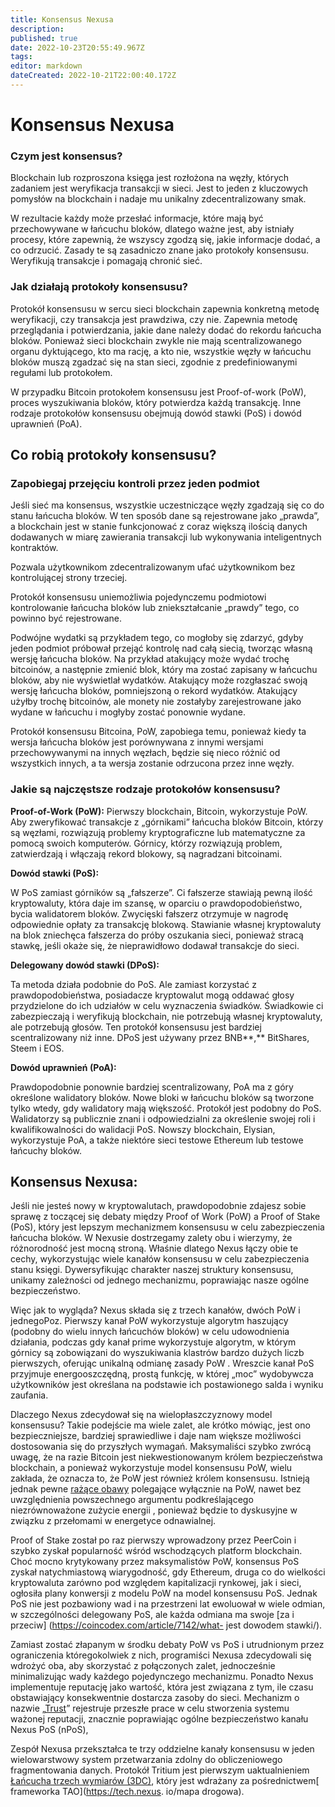 ```yaml
---
title: Konsensus Nexusa
description: 
published: true
date: 2022-10-23T20:55:49.967Z
tags: 
editor: markdown
dateCreated: 2022-10-21T22:00:40.172Z
---
```


# Konsensus Nexusa
### Czym jest konsensus?

Blockchain lub rozproszona księga jest rozłożona na węzły, których zadaniem jest weryfikacja transakcji w sieci. Jest to jeden z kluczowych pomysłów na blockchain i nadaje mu unikalny zdecentralizowany smak.

W rezultacie każdy może przesłać informacje, które mają być przechowywane w łańcuchu bloków, dlatego ważne jest, aby istniały procesy, które zapewnią, że wszyscy zgodzą się, jakie informacje dodać, a co odrzucić. Zasady te są zasadniczo znane jako protokoły konsensusu. Weryfikują transakcje i pomagają chronić sieć.&#x20;

### Jak działają protokoły konsensusu?

Protokół konsensusu w sercu sieci blockchain zapewnia konkretną metodę weryfikacji, czy transakcja jest prawdziwa, czy nie. Zapewnia metodę przeglądania i potwierdzania, jakie dane należy dodać do rekordu łańcucha bloków. Ponieważ sieci blockchain zwykle nie mają scentralizowanego organu dyktującego, kto ma rację, a kto nie, wszystkie węzły w łańcuchu bloków muszą zgadzać się na stan sieci, zgodnie z predefiniowanymi regułami lub protokołem.

W przypadku Bitcoin protokołem konsensusu jest Proof-of-work (PoW), proces wyszukiwania bloków, który potwierdza każdą transakcję. Inne rodzaje protokołów konsensusu obejmują dowód stawki (PoS) i dowód uprawnień (PoA).

## Co robią protokoły konsensusu?

### **Zapobiegaj przejęciu kontroli przez jeden podmiot**

Jeśli sieć ma konsensus, wszystkie uczestniczące węzły zgadzają się co do stanu łańcucha bloków. W ten sposób dane są rejestrowane jako „prawda”, a blockchain jest w stanie funkcjonować z coraz większą ilością danych dodawanych w miarę zawierania transakcji lub wykonywania inteligentnych kontraktów.

Pozwala użytkownikom zdecentralizowanym ufać użytkownikom bez kontrolującej strony trzeciej.&#x20;

Protokół konsensusu uniemożliwia pojedynczemu podmiotowi kontrolowanie łańcucha bloków lub zniekształcanie „prawdy” tego, co powinno być rejestrowane.

Podwójne wydatki są przykładem tego, co mogłoby się zdarzyć, gdyby jeden podmiot próbował przejąć kontrolę nad całą siecią, tworząc własną wersję łańcucha bloków. Na przykład atakujący może wydać trochę bitcoinów, a następnie zmienić blok, który ma zostać zapisany w łańcuchu bloków, aby nie wyświetlał wydatków. Atakujący może rozgłaszać swoją wersję łańcucha bloków, pomniejszoną o rekord wydatków. Atakujący użyłby trochę bitcoinów, ale monety nie zostałyby zarejestrowane jako wydane w łańcuchu i mogłyby zostać ponownie wydane.

Protokół konsensusu Bitcoina, PoW, zapobiega temu, ponieważ kiedy ta wersja łańcucha bloków jest porównywana z innymi wersjami przechowywanymi na innych węzłach, będzie się nieco różnić od wszystkich innych, a ta wersja zostanie odrzucona przez inne węzły. &#x20;

### **Jakie są najczęstsze rodzaje protokołów konsensusu?**

**Proof-of-Work (PoW):** Pierwszy blockchain, Bitcoin, wykorzystuje PoW. Aby zweryfikować transakcje z „górnikami” łańcucha bloków Bitcoin, którzy są węzłami, rozwiązują problemy kryptograficzne lub matematyczne za pomocą swoich komputerów. Górnicy, którzy rozwiązują problem, zatwierdzają i włączają rekord blokowy, są nagradzani bitcoinami.

**Dowód stawki (PoS):**&#x20;

W PoS zamiast górników są „fałszerze”. Ci fałszerze stawiają pewną ilość kryptowaluty, która daje im szansę, w oparciu o prawdopodobieństwo, bycia walidatorem bloków. Zwycięski fałszerz otrzymuje w nagrodę odpowiednie opłaty za transakcję blokową. Stawianie własnej kryptowaluty na blok zniechęca fałszerza do próby oszukania sieci, ponieważ stracą stawkę, jeśli okaże się, że nieprawidłowo dodawał transakcje do sieci.

**Delegowany dowód stawki (DPoS):**

Ta metoda działa podobnie do PoS. Ale zamiast korzystać z prawdopodobieństwa, posiadacze kryptowalut mogą oddawać głosy przydzielone do ich udziałów w celu wyznaczenia świadków. Świadkowie ci zabezpieczają i weryfikują blockchain, nie potrzebują własnej kryptowaluty, ale potrzebują głosów. Ten protokół konsensusu jest bardziej scentralizowany niż inne. DPoS jest używany przez BNB**,** BitShares, Steem i EOS.

**Dowód uprawnień (PoA):**

Prawdopodobnie ponownie bardziej scentralizowany, PoA ma z góry określone walidatory bloków. Nowe bloki w łańcuchu bloków są tworzone tylko wtedy, gdy walidatory mają większość. Protokół jest podobny do PoS. Walidatorzy są publicznie znani i odpowiedzialni za określenie swojej roli i kwalifikowalności do walidacji PoS. Nowszy blockchain, Elysian, wykorzystuje PoA, a także niektóre sieci testowe Ethereum lub testowe łańcuchy bloków.

## Konsensus Nexusa:

Jeśli nie jesteś nowy w kryptowalutach, prawdopodobnie zdajesz sobie sprawę z toczącej się debaty między Proof of Work (PoW) a Proof of Stake (PoS), który jest lepszym mechanizmem konsensusu w celu zabezpieczenia łańcucha bloków. W Nexusie dostrzegamy zalety obu i wierzymy, że różnorodność jest mocną stroną. Właśnie dlatego Nexus łączy obie te cechy, wykorzystując wiele kanałów konsensusu w celu zabezpieczenia stanu księgi. Dywersyfikując charakter naszej struktury konsensusu, unikamy zależności od jednego mechanizmu, poprawiając nasze ogólne bezpieczeństwo.

Więc jak to wygląda? Nexus składa się z trzech kanałów, dwóch PoW i jednegoPoz. Pierwszy kanał PoW wykorzystuje algorytm haszujący (podobny do wielu innych łańcuchów bloków) w celu udowodnienia działania, podczas gdy kanał prime wykorzystuje algorytm, w którym górnicy są zobowiązani do wyszukiwania klastrów bardzo dużych liczb pierwszych, oferując unikalną odmianę zasady PoW . Wreszcie kanał PoS przyjmuje energooszczędną, prostą funkcję, w której „moc” wydobywcza użytkowników jest określana na podstawie ich postawionego salda i wyniku zaufania.

Dlaczego Nexus zdecydował się na wielopłaszczyznowy model konsensusu? Takie podejście ma wiele zalet, ale krótko mówiąc, jest ono bezpieczniejsze, bardziej sprawiedliwe i daje nam większe możliwości dostosowania się do przyszłych wymagań. Maksymaliści szybko zwrócą uwagę, że na razie Bitcoin jest niekwestionowanym królem bezpieczeństwa blockchain, a ponieważ wykorzystuje model konsensusu PoW, wielu zakłada, że ​​oznacza to, że PoW jest również królem konsensusu. Istnieją jednak pewne [rażące obawy](https://hackernoon.com/proof-of-work-or-proof-of-waste-9c1710b7f025) polegające wyłącznie na PoW, nawet bez uwzględnienia powszechnego argumentu podkreślającego niezrównoważone zużycie energii , ponieważ będzie to dyskusyjne w związku z przełomami w energetyce odnawialnej.

Proof of Stake został po raz pierwszy wprowadzony przez PeerCoin i szybko zyskał popularność wśród wschodzących platform blockchain. Choć mocno krytykowany przez maksymalistów PoW, konsensus PoS zyskał natychmiastową wiarygodność, gdy Ethereum, druga co do wielkości kryptowaluta zarówno pod względem kapitalizacji rynkowej, jak i sieci, ogłosiła plany konwersji z modelu PoW na model konsensusu PoS. Jednak PoS nie jest pozbawiony wad i na przestrzeni lat ewoluował w wiele odmian, w szczególności delegowany PoS, ale każda odmiana ma swoje [za i przeciw] (https://coincodex.com/article/7142/what- jest dowodem stawki/).

Zamiast zostać złapanym w środku debaty PoW vs PoS i utrudnionym przez ograniczenia któregokolwiek z nich, programiści Nexusa zdecydowali się wdrożyć oba, aby skorzystać z połączonych zalet, jednocześnie minimalizując wady każdego pojedynczego mechanizmu. Ponadto Nexus implementuje reputację jako wartość, która jest związana z tym, ile czasu obstawiający konsekwentnie dostarcza zasoby do sieci. Mechanizm o nazwie „[Trust](https://tech.nexus.io/trust)” rejestruje przeszłe prace w celu stworzenia systemu ważonej reputacji, znacznie poprawiając ogólne bezpieczeństwo kanału Nexus PoS (nPoS),

Zespół Nexusa przekształca te trzy oddzielne kanały konsensusu w jeden wielowarstwowy system przetwarzania zdolny do obliczeniowego fragmentowania danych. Protokół Tritium jest pierwszym uaktualnieniem [Łańcucha trzech wymiarów (3DC)](https://tech.nexus.io/3dc), który jest wdrażany za pośrednictwem[ frameworka TAO](https://tech.nexus. io/mapa drogowa).